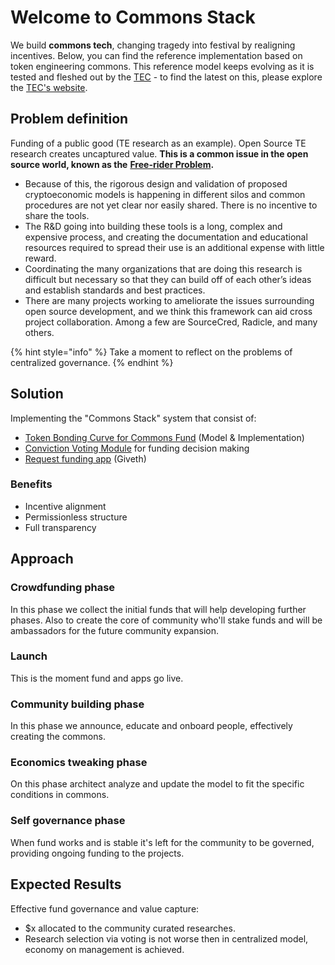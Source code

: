 # Welcome to Commons Stack

We build **commons tech**, changing tragedy into festival by realigning incentives. Below, you can find the reference implementation based on token engineering commons. This reference model keeps evolving as it is tested and fleshed out by the [TEC](https://medium.com/token-engineering-commons/kicking-off-the-token-engineering-commons-be6a253cba81) - to find the latest on this, please explore the [TEC's website](https://tecommons.org/).

## Problem definition

Funding of a public good (TE research as an example). Open Source TE research creates uncaptured value. **This is a common issue in the open source world, known as the** [**Free-rider Problem**](https://en.wikipedia.org/wiki/Free-rider\_problem)**.**

* Because of this, the rigorous design and validation of proposed cryptoeconomic models is happening in different silos and common procedures are not yet clear nor easily shared. There is no incentive to share the tools.
* The R\&D going into building these tools is a long, complex and expensive process, and creating the documentation and educational resources required to spread their use is an additional expense with little reward.
* Coordinating the many organizations that are doing this research is difficult but necessary so that they can build off of each other’s ideas and establish standards and best practices.
* There are many projects working to ameliorate the issues surrounding open source development, and we think this framework can aid cross project collaboration. Among a few are SourceCred, Radicle, and many others.

{% hint style="info" %}
Take a moment to reflect on the problems of centralized governance.
{% endhint %}

## Solution

Implementing the "Commons Stack" system that consist of:

* [Token Bonding Curve for Commons Fund](token-bonding-curve-for-commons-fund.md) (Model & Implementation)
* [Conviction Voting Module](conviction-voting-module.md) for funding decision making
* [Request funding app](request-funding-app.md) (Giveth)

### Benefits

* Incentive alignment
* Permissionless structure
* Full transparency

## Approach

### Crowdfunding phase

In this phase we collect the initial funds that will help developing further phases. Also to create the core of community who'll stake funds and will be ambassadors for the future community expansion.

### Launch

This is the moment fund and apps go live.

### Community building phase

In this phase we announce, educate and onboard people, effectively creating the commons.

### Economics tweaking phase

On this phase architect analyze and update the model to fit the specific conditions in commons.

### Self governance phase

When fund works and is stable it's left for the community to be governed, providing ongoing funding to the projects.

## Expected Results

Effective fund governance and value capture:

* $x allocated to the community curated researches.
* Research selection via voting is not worse then in centralized model, economy on management is achieved.
